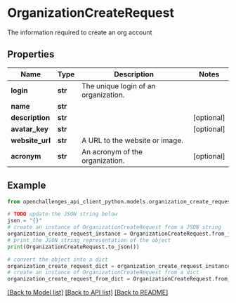 # OrganizationCreateRequest

The information required to create an org account

## Properties

Name | Type | Description | Notes
------------ | ------------- | ------------- | -------------
**login** | **str** | The unique login of an organization. | 
**name** | **str** |  | 
**description** | **str** |  | [optional] 
**avatar_key** | **str** |  | [optional] 
**website_url** | **str** | A URL to the website or image. | 
**acronym** | **str** | An acronym of the organization. | [optional] 

## Example

```python
from openchallenges_api_client_python.models.organization_create_request import OrganizationCreateRequest

# TODO update the JSON string below
json = "{}"
# create an instance of OrganizationCreateRequest from a JSON string
organization_create_request_instance = OrganizationCreateRequest.from_json(json)
# print the JSON string representation of the object
print(OrganizationCreateRequest.to_json())

# convert the object into a dict
organization_create_request_dict = organization_create_request_instance.to_dict()
# create an instance of OrganizationCreateRequest from a dict
organization_create_request_from_dict = OrganizationCreateRequest.from_dict(organization_create_request_dict)
```
[[Back to Model list]](../README.md#documentation-for-models) [[Back to API list]](../README.md#documentation-for-api-endpoints) [[Back to README]](../README.md)


